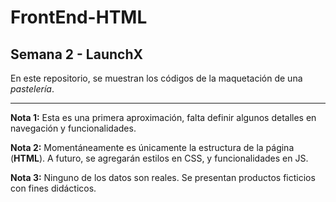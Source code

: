 # FrontEnd-HTML
## Semana 2 - LaunchX
En este repositorio, se muestran los códigos de la maquetación de una *pastelería*.
___
**Nota 1:** Esta es una primera aproximación, falta definir algunos detalles en navegación y funcionalidades.

**Nota 2:** Momentáneamente es únicamente la estructura de la página (**HTML**). A futuro, se agregarán estilos en CSS, y funcionalidades en JS.

**Nota 3:** Ninguno de los datos son reales. Se presentan productos ficticios con fines didácticos.
